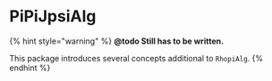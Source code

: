 # PiPiJpsiAlg

{% hint style="warning" %}
**@todo Still has to be written.**

This package introduces several concepts additional to `RhopiAlg`.
{% endhint %}

